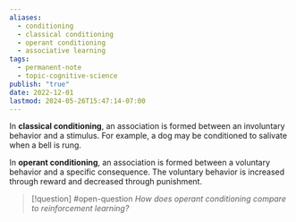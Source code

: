 ```yaml
---
aliases:
  - conditioning
  - classical conditioning
  - operant conditioning
  - associative learning
tags:
  - permanent-note
  - topic-cognitive-science
publish: "true"
date: 2022-12-01
lastmod: 2024-05-26T15:47:14-07:00
---
```

In **classical conditioning**, an association is formed between an involuntary behavior and a stimulus. For example, a dog may be conditioned to salivate when a bell is rung.

In **operant conditioning**, an association is formed between a voluntary behavior and a specific consequence. The voluntary behavior is increased through reward and decreased through punishment.

>[!question] #open-question 
>*How does operant conditioning compare to reinforcement learning?*


